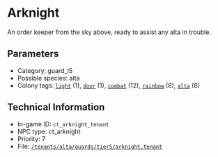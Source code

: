 # Arknight

An order keeper from the sky above, ready to assist any alta in trouble.

## Parameters

- Category: guard_l5
- Possible species: alta
- Colony tags: [`light`](https://ceterai.github.io/MyEnternia/Wiki/Tags/Light) (1), [`door`](https://ceterai.github.io/MyEnternia/Wiki/Tags/Door) (1), [`combat`](https://ceterai.github.io/MyEnternia/Wiki/Tags/Combat) (12), [`rainbow`](https://ceterai.github.io/MyEnternia/Wiki/Tags/Rainbow) (8), [`alta`](https://ceterai.github.io/MyEnternia/Wiki/Tags/Alta) (8)

## Technical Information

- In-game ID: `ct_arknight_tenant`
- NPC type: ct_arknight
- Priority: 7
- File: [`/tenants/alta/guards/tier5/arknight.tenant`](https://github.com/Ceterai/Enternia/blob/main/tenants/alta/guards/tier5/arknight.tenant)
